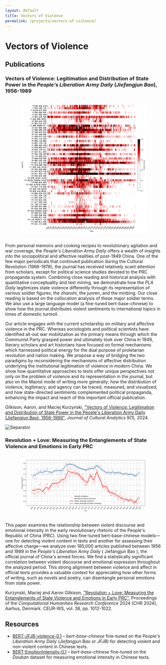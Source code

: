 ```yaml
---
layout: default
title: Vectors of Violence
permalink: /projects/vectors-of-violence/
---
```


# Vectors of Violence

## Publications

### Vectors of Violence: Legitimation and Distribution of State Power in the *People's Liberation Army Daily* (*Jiefangjun Bao*), 1956-1989

<img src="main.png" alt="Vectors of Violence" style="max-width: 80%; height: auto; margin: 2rem auto; display: block;">

From personal memoirs and cooking recipes to revolutionary agitation and war coverage, the *People's Liberation Army Daily* offers a wealth of insights into the sociopolitical and affective realities of post-1949 China. One of the few major periodicals that continued publication during the Cultural Revolution (1966-1976), the journal has received relatively scant attention from scholars, except for political science studies devoted to the PRC propaganda system. Combining close reading and historical analysis with quantitative conceptuality and text mining, we demonstrate how the *PLA Daily* legitimizes state violence differently through its representation of various soldier figures, the zhanshi, the junren, and the minbing. Our close reading is based on the collocation analysis of these major soldier terms. We also use a large language model (a fine-tuned bert-base-chinese) to show how the journal distributes violent sentiments to international topics in times of domestic turmoil.

Our article engages with the current scholarship on military and affective violence in the PRC. Whereas sociologists and political scientists have identified all-out war mobilization as the primary means through which the Communist Party grasped power and ultimately took over China in 1949, literary scholars and art historians have focused on formal mechanisms which harnessed political energy for the dual purpose of proletarian revolution and nation making. We propose a way of bridging the two paradigms by reconsidering the mechanisms of affective distribution underlying the institutional legitimation of violence in modern China. We show how quantitative approaches to texts offer unique perspectives not only on the problem of violence and its representation in the journal, but also on the Maoist mode of writing more generally; how the distribution of violence, legitimacy, and agency can be traced, measured, and visualized; and how state-directed sentiments complemented political propaganda, enhancing the impact and reach of this important official publication.

Gilkison, Aaron, and Maciej Kurzynski, ["Vectors of Violence: Legitimation and Distribution of State Power in the People's Liberation Army Daily (Jiefangjun Bao), 1956-1989"](https://culturalanalytics.org/article/115481-vectors-of-violence-legitimation-and-distribution-of-state-power-in-the-_people-s-liberation-army-daily_-_jiefangjun-bao_-1956-1989), *Journal of Cultural Analytics* 9(1), 2024.

<img src="{{ site.baseurl }}/assets/img/separator.png" alt="Separator" class="separator">

### Revolution + Love: Measuring the Entanglements of State Violence and Emotions in Early PRC

<img src="violence_emotion_distribution_JFJB.jpg" alt="Vectors of Violence" style="max-width: 80%; height: auto; margin: 2rem auto; display: block;">

This paper examines the relationship between violent discourse and emotional intensity in the early revolutionary rhetoric of the People's Republic of China (PRC). Using two fine-tuned bert-base-chinese models—one for detecting violent content in texts and another for assessing their affective charge—we analyze over 185,000 articles published between 1956 and 1989 in the *People's Liberation Army Daily* ( Jiefangjun Bao ), the official journal of China's armed forces. We find a statistically significant correlation between violent discourse and emotional expression throughout the analyzed period. This strong alignment between violence and affect in official texts provides a valuable context for appreciating how other forms of writing, such as novels and poetry, can disentangle personal emotions from state power.

Kurzynski, Maciej and Aaron Gilkison, ["Revolution + Love: Measuring the Entanglements of State Violence and Emotions in Early PRC"](https://ceur-ws.org/Vol-3834/paper94.pdf), Proceedings of the *Computational Humanities Research Conference* 2024 (CHR 2024), Aarhus, Denmark. CEUR-WS, vol. 38, pp. 1012-1022.

## Resources

- [BERT-JFJB-violence-0.1](https://huggingface.co/qhchina/BERT-JFJB-violence-0.1) – *bert-base-chinese* fine-tuned on the *People's Liberation Army Daily* (*Jiefangjun Bao* or *JFJB*) for detecting violent and non-violent content in Chinese texts.
- [BERT-EmotionIntensity-0.1](https://huggingface.co/qhchina/BERT-EmotionIntensity-0.1) – *bert-base-chinese* fine-tuned on the *Douban* dataset for measuring emotional intensity in Chinese texts.